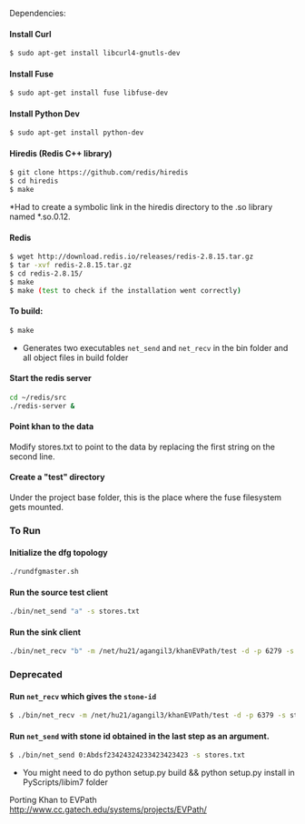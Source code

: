 Dependencies:

#### Install Curl
```sh
$ sudo apt-get install libcurl4-gnutls-dev
```

#### Install Fuse
```sh
$ sudo apt-get install fuse libfuse-dev
```

#### Install Python Dev 
```sh
$ sudo apt-get install python-dev
```


#### Hiredis (Redis C++ library)
```sh
$ git clone https://github.com/redis/hiredis
$ cd hiredis
$ make
```
*Had to create a symbolic link in the hiredis directory to the .so library named *.so.0.12.

#### Redis
```sh
$ wget http://download.redis.io/releases/redis-2.8.15.tar.gz
$ tar -xvf redis-2.8.15.tar.gz
$ cd redis-2.8.15/
$ make
$ make (test to check if the installation went correctly)
```

#### To build:
```sh
$ make
```

* Generates two executables `net_send` and `net_recv` in the bin folder 
and all object files in build folder

#### Start the redis server 
```sh
cd ~/redis/src 
./redis-server & 
```

#### Point khan to the data
Modify stores.txt to point to the data by replacing the first string on the second line.

#### Create a "test" directory
Under the project base folder, this is the place where the fuse filesystem gets mounted.


### To Run

#### Initialize the dfg topology
```sh
./rundfgmaster.sh
```

#### Run the source test client
```sh
./bin/net_send "a" -s stores.txt
```

#### Run the sink client
```sh
./bin/net_recv "b" -m /net/hu21/agangil3/khanEVPath/test -d -p 6279 -s stores.txt
```


### Deprecated

#### Run `net_recv`  which gives the `stone-id`
```sh
$ ./bin/net_recv -m /net/hu21/agangil3/khanEVPath/test -d -p 6379 -s stores.txt
```

#### Run `net_send` with stone id obtained in the last step as an argument.
```sh
$ ./bin/net_send 0:Abdsf23424324233423423423 -s stores.txt
```

* You might need to do python setup.py build && python setup.py install in PyScripts/libim7 folder

Porting Khan to EVPath http://www.cc.gatech.edu/systems/projects/EVPath/
